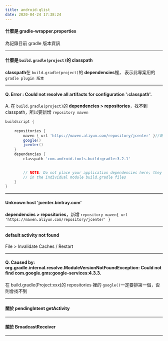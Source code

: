 ```yaml
---
title: android-qlist
date: 2020-04-24 17:38:24
---
```

#### 什麼是 gradle-wrapper.properties
為記錄目前 gradle 版本資訊


---
#### 什麼是  `build.gradle(project)`的 classpath
**classpath**在 `build.gradle(project)`的  **dependencies**裡，
表示此專案用的`gradle plugin 版本` <br>

---

#### Q. Error : Could not resolve all artifacts for configuration ':classpath'.
A. 在 `build.gradle(project)`的  **dependencies > repositories**，找不到 classpath，所以要新增 `repository maven`
```groovy
buildscript {
    
    repositories {
        maven { url 'https://maven.aliyun.com/repository/jcenter' }//新增 repository
        google()
        jcenter()
    }
    dependencies {
        classpath 'com.android.tools.build:gradle:3.2.1'
        

        // NOTE: Do not place your application dependencies here; they belong
        // in the individual module build.gradle files
    }
}
```

---
#### Unknown host 'jcenter.bintray.com'

**dependencies > repositories**，新增 `repository maven{ url 'https://maven.aliyun.com/repository/jcenter' }`

---

#### default activity not found
File > Invalidate Caches / Restart 


---

#### Q. Caused by: org.gradle.internal.resolve.ModuleVersionNotFoundException: Could not find com.google.gms:google-services:4.3.3.
在 build.gradle(Project:xxx)的 repositories 裡的 `google()`一定要排第一個，否則會找不到

---

#### 關於 pendingIntent getActivity

---
#### 關於 BroadcastReceiver 
---